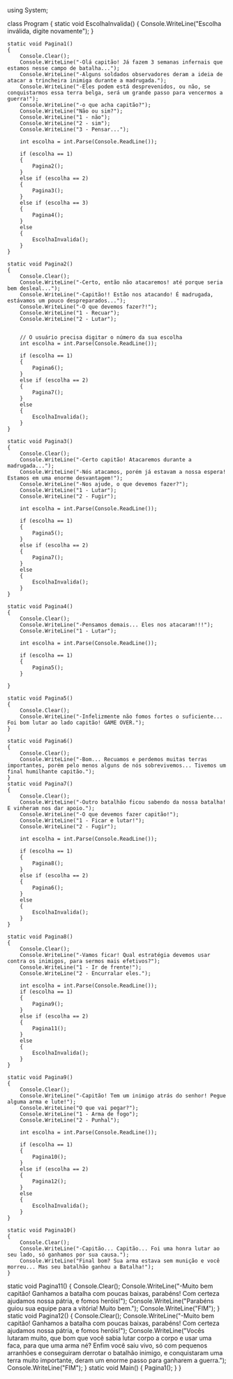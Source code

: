 using System;

class Program
{
    static void EscolhaInvalida()
    {
        Console.WriteLine("Escolha inválida, digite novamente");
    }

    static void Pagina1()
    {
        Console.Clear();
        Console.WriteLine("-Olá capitão! Já fazem 3 semanas infernais que estamos nesse campo de batalha...");
        Console.WriteLine("-Alguns soldados observadores deram a ideia de atacar a trincheira inimiga durante a madrugada.");
        Console.WriteLine("-Eles podem está desprevenidos, ou não, se conquistarmos essa terra belga, será um grande passo para vencermos a guerra!");
        Console.WriteLine("-o que acha capitão?");
        Console.WriteLine("Não ou sim?");
        Console.WriteLine("1 - não");
        Console.WriteLine("2 - sim");
        Console.WriteLine("3 - Pensar...");

        int escolha = int.Parse(Console.ReadLine());

        if (escolha == 1)
        {
            Pagina2();
        }
        else if (escolha == 2)
        {
            Pagina3();
        }
        else if (escolha == 3)
        {
            Pagina4();
        }
        else
        {
            EscolhaInvalida();
        }
    }

    static void Pagina2()
    {
        Console.Clear();
        Console.WriteLine("-Certo, então não atacaremos! até porque seria bem desleal...");
        Console.WriteLine("-Capitão!! Estão nos atacando! É madrugada, estávamos um pouco despreparados...");
        Console.WriteLine("-O que devemos fazer?!");
        Console.WriteLine("1 - Recuar");
        Console.WriteLine("2 - Lutar");
        

        // O usuário precisa digitar o número da sua escolha
        int escolha = int.Parse(Console.ReadLine());

        if (escolha == 1)
        {
            Pagina6();
        }
        else if (escolha == 2)
        {
            Pagina7();
        }
        else
        {
            EscolhaInvalida();
        }
    }

    static void Pagina3()
    {
        Console.Clear();
        Console.WriteLine("-Certo capitão! Atacaremos durante a madrugada...");
        Console.WriteLine("-Nós atacamos, porém já estavam a nossa espera! Estamos em uma enorme desvantagem!");
        Console.WriteLine("-Nos ajude, o que devemos fazer?");
        Console.WriteLine("1 - Lutar");
        Console.WriteLine("2 - Fugir");

        int escolha = int.Parse(Console.ReadLine());

        if (escolha == 1)
        {
            Pagina5();
        }
        else if (escolha == 2)
        {
            Pagina7();
        }
        else
        {
            EscolhaInvalida();
        }
    }

    static void Pagina4()
    {
        Console.Clear();
        Console.WriteLine("-Pensamos demais... Eles nos atacaram!!!");
        Console.WriteLine("1 - Lutar");

        int escolha = int.Parse(Console.ReadLine());

        if (escolha == 1)
        {
            Pagina5();
        }
        
    }

    static void Pagina5()
    {
        Console.Clear();
        Console.WriteLine("-Infelizmente não fomos fortes o suficiente... Foi bom lutar ao lado capitão! GAME OVER.");
    }

    static void Pagina6()
    {
        Console.Clear();
        Console.WriteLine("-Bom... Recuamos e perdemos muitas terras importantes, porém pelo menos alguns de nós sobrevivemos... Tivemos um final humilhante capitão.");
    }
    static void Pagina7()
    {
        Console.Clear();
        Console.WriteLine("-Outro batalhão ficou sabendo da nossa batalha! E vinheram nos dar apoio.");
        Console.WriteLine("-O que devemos fazer capitão!");
        Console.WriteLine("1 - Ficar e lutar!");
        Console.WriteLine("2 - Fugir");

        int escolha = int.Parse(Console.ReadLine());

        if (escolha == 1)
        {
            Pagina8();
        }
        else if (escolha == 2)
        {
            Pagina6();
        }
        else
        {
            EscolhaInvalida();
        }
    }

    static void Pagina8()
    {
        Console.Clear();
        Console.WriteLine("-Vamos ficar! Qual estratégia devemos usar contra os inimigos, para sermos mais efetivos?");
        Console.WriteLine("1 - Ir de frente!");
        Console.WriteLine("2 - Encurralar eles.");

        int escolha = int.Parse(Console.ReadLine());
        if (escolha == 1)
        {
            Pagina9();
        }
        else if (escolha == 2)
        {
            Pagina11();
        }
        else
        {
            EscolhaInvalida();
        }
    }

    static void Pagina9()
    {
        Console.Clear();
        Console.WriteLine("-Capitão! Tem um inimigo atrás do senhor! Pegue alguma arma e lute!");
        Console.WriteLine("O que vai pegar?");
        Console.WriteLine("1 - Arma de fogo");
        Console.WriteLine("2 - Punhal");

        int escolha = int.Parse(Console.ReadLine());

        if (escolha == 1)
        {
            Pagina10();
        }
        else if (escolha == 2)
        {
            Pagina12();
        }
        else
        {
            EscolhaInvalida();
        }
    }

    static void Pagina10()
    {
        Console.Clear();
        Console.WriteLine("-Capitão... Capitão... Foi uma honra lutar ao seu lado, só ganhamos por sua causa.");
        Console.WriteLine("Final bom? Sua arma estava sem munição e você morreu... Mas seu batalhão ganhou a Batalha!");
    }
static void Pagina11()
    {
        Console.Clear();
        Console.WriteLine("-Muito bem capitão! Ganhamos a batalha com poucas baixas, parabéns! Com certeza ajudamos nossa pátria, e fomos heróis!");
        Console.WriteLine("Parabéns guiou sua equipe para a vitória! Muito bem.");
        Console.WriteLine("FIM");
    }
static void Pagina12()
    {
        Console.Clear();
        Console.WriteLine("-Muito bem capitão! Ganhamos a batalha com poucas baixas, parabéns! Com certeza ajudamos nossa pátria, e fomos heróis!");
        Console.WriteLine("Vocês lutaram muito, que bom que você sabia lutar corpo a corpo e usar uma faca, para que uma arma né? Enfim você saiu vivo, só com pequenos arranhões e conseguiram derrotar o batalhão inimigo, e conquistaram uma terra muito importante, deram um enorme passo para ganharem a guerra.");
        Console.WriteLine("FIM");
    }
    static void Main()
    {
        Pagina1();
    }
}
